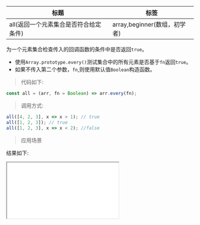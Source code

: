 | 标题                                  | 标签                         |
| ------------------------------------- | ---------------------------- |
| all(返回一个元素集合是否符合给定条件) | array,beginner(数组，初学者) |

为一个元素集合检查传入的回调函数的条件中是否返回`true`。

- 使用`Array.prototype.every()`测试集合中的所有元素是否基于`fn`返回`true`。
- 如果不传入第二个参数，`fn`,则使用默认值`Boolean`构造函数。

> 代码如下:

```js
const all = (arr, fn = Boolean) => arr.every(fn);
```

> 调用方式:

```js
all([4, 2, 3], x => x > 1); // true
all([1, 2, 3]); // true
all([1, 2, 3], x => x < 2); //false
```

> 应用场景

<div class="code-editor" data-url="codes/javascript/html/all.html" data-language="html"></div>

结果如下:

<iframe src="codes/javascript/html/all.html"></iframe>
